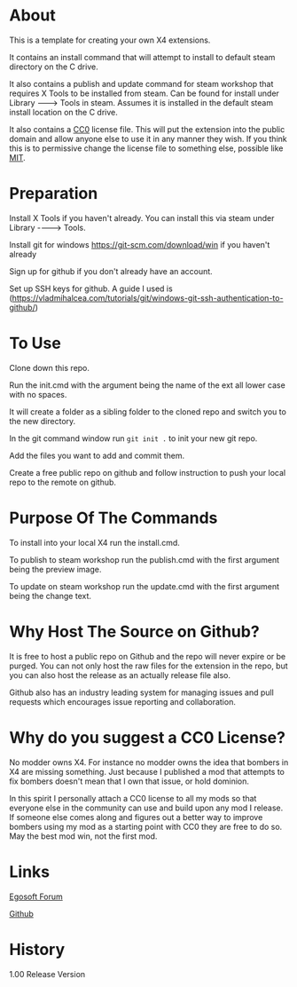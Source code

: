 # About

This is a template for creating your own X4 extensions.

It contains an install command that will attempt to install to default steam directory on the C drive.

It also contains a publish and update command for steam workshop that requires X Tools to be installed from steam. Can be found for install under Library ---> Tools in steam. Assumes it is installed in the default steam install location on the C drive.

It also contains a [CC0](https://creativecommons.org/share-your-work/public-domain/cc0/) license  file. This will put the extension into the public domain and allow anyone else to use it in any manner they wish. If you think this is to permissive change the license file to something else, possible like [MIT](https://opensource.org/licenses/MIT).

# Preparation

Install X Tools if you haven't already. You can install this via steam under Library ----> Tools.

Install git for windows https://git-scm.com/download/win if you haven't already

Sign up for github if you don't already have an account.

Set up SSH keys for github. A guide I used is (https://vladmihalcea.com/tutorials/git/windows-git-ssh-authentication-to-github/)

# To Use

Clone down this repo.

Run the init.cmd with the argument being the name of the ext all lower case with no spaces.

It will create a folder as a sibling folder to the cloned repo and switch you to the new directory.

In the git command window run ```git init .``` to init your new git repo.

Add the files you want to add and commit them.

Create a free public repo on github and follow instruction to push your local repo to the remote on github.

# Purpose Of The Commands

To install into your local X4 run the install.cmd. 

To publish to steam workshop run the publish.cmd with the first argument being the preview image.

To update on steam workshop run the update.cmd with the first argument being the change  text.

# Why Host The Source on Github?

It is free to host a public repo on Github and the repo will never expire or be purged. You can not only host the raw files for the extension in the repo, but you can also host the release as an actually release file also.

Github also has an industry leading system for managing issues and pull requests which encourages issue reporting and collaboration.

# Why do you suggest a CC0 License?

No modder owns X4. For instance no modder owns the idea that bombers in X4 are missing something. Just because I published a mod that attempts to fix bombers doesn't mean that I own that issue, or hold dominion.

In this spirit I personally attach a CC0 license to all my mods so that everyone else in the community can use and build upon any mod I release. If someone else comes along and figures out a better way to improve bombers using my mod as a starting point with CC0 they are free to do so. May the best mod win, not the first mod.

# Links

[Egosoft Forum](https://forum.egosoft.com/viewtopic.php?f=181&t=419658)

[Github](https://github.com/rovermicrover/x4-extentiontemplate)

# History

1.00 Release Version